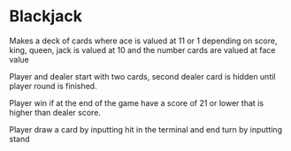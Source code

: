 # Blackjack

Makes a deck of cards where ace is valued at 11 or 1 depending on score, king, queen, jack is valued at 10 and the number cards are valued at face value

Player and dealer start with two cards, second dealer card is hidden until player round is finished.

Player win if at the end of the game have a score of 21 or lower that is higher than dealer score.

Player draw a card by inputting hit in the terminal and end turn by inputting stand
